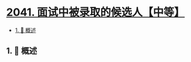 # [2041. 面试中被录取的候选人【中等】](https://github.com/Tdahuyou/TNotes.leetcode/tree/main/notes/2041.%20%E9%9D%A2%E8%AF%95%E4%B8%AD%E8%A2%AB%E5%BD%95%E5%8F%96%E7%9A%84%E5%80%99%E9%80%89%E4%BA%BA%E3%80%90%E4%B8%AD%E7%AD%89%E3%80%91)

<!-- region:toc -->

- [1. 📝 概述](#1--概述)

<!-- endregion:toc -->

## 1. 📝 概述

